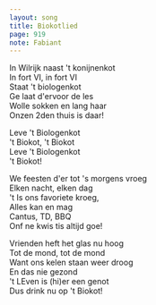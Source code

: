 ```yaml
---
layout: song
title: Biokotlied
page: 919
note: Fabiant
---
```


In Wilrijk naast 't konijnenkot  
In fort VI, in fort VI  
Staat 't biologenkot  
Ge laat d'ervoor de les  
Wolle sokken en lang haar  
Onzen 2den thuis is daar!  

Leve 't Biologenkot  
't Biokot, 't Biokot  
Leve 't Biologenkot  
't Biokot!  

We feesten d'er tot 's morgens vroeg  
Elken nacht, elken dag  
't Is ons favoriete kroeg,  
Alles kan en mag  
Cantus, TD, BBQ  
Onf ne kwis tis altijd goe!  

Vrienden heft het glas nu hoog  
Tot de mond, tot de mond  
Want ons kelen staan weer droog  
En das nie gezond  
't LEven is (hi)er een genot  
Dus drink nu op 't Biokot!  
